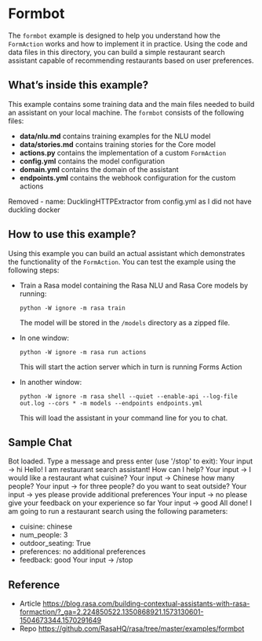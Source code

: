 # Formbot

The `formbot` example is designed to help you understand how the `FormAction` works and how
to implement it in practice. Using the code and data files in this directory, you
can build a simple restaurant search assistant capable of recommending
restaurants based on user preferences.

## What’s inside this example?

This example contains some training data and the main files needed to build an
assistant on your local machine. The `formbot` consists of the following files:

- **data/nlu.md** contains training examples for the NLU model  
- **data/stories.md** contains training stories for the Core model
- **actions.py** contains the implementation of a custom `FormAction`
- **config.yml** contains the model configuration
- **domain.yml** contains the domain of the assistant  
- **endpoints.yml** contains the webhook configuration for the custom actions

<YK> Removed  - name: DucklingHTTPExtractor from config.yml as I did not have duckling docker 

## How to use this example?

Using this example you can build an actual assistant which demonstrates the
functionality of the `FormAction`. You can test the example using the following
steps:

- Train a Rasa model containing the Rasa NLU and Rasa Core models by running:
    ```
    python -W ignore -m rasa train
    ```
    The model will be stored in the `/models` directory as a zipped file.


- In one window:
    ```
	python -W ignore -m rasa run actions
    ```
    This will start the action server which in turn is running Forms Action

- In another window:
    ```
	python -W ignore -m rasa shell --quiet --enable-api --log-file out.log --cors * -m models --endpoints endpoints.yml
    ```
    This will load the assistant in your command line for you to chat.
	
## Sample Chat
Bot loaded. Type a message and press enter (use '/stop' to exit):
Your input ->  hi
Hello! I am restaurant search assistant! How can I help?
Your input ->  I would like a restaurant
what cuisine?
Your input ->  Chinese
how many people?
Your input ->  for three people?
do you want to seat outside?
Your input ->  yes
please provide additional preferences
Your input ->  no
please give your feedback on your experience so far
Your input ->  good
All done!
I am going to run a restaurant search using the following parameters:
 - cuisine: chinese
 - num_people: 3
 - outdoor_seating: True
 - preferences: no additional preferences
 - feedback: good
Your input ->  /stop
## Reference
- Article https://blog.rasa.com/building-contextual-assistants-with-rasa-formaction/?_ga=2.224850522.1350868921.1573130601-1504673344.1570291649
- Repo https://github.com/RasaHQ/rasa/tree/master/examples/formbot 
